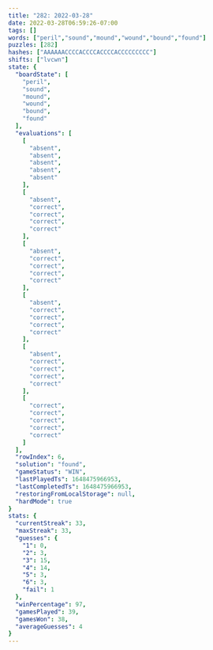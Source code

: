```yaml
---
title: "282: 2022-03-28"
date: 2022-03-28T06:59:26-07:00
tags: []
words: ["peril","sound","mound","wound","bound","found"]
puzzles: [282]
hashes: ["AAAAAACCCCACCCCACCCCACCCCCCCCC"]
shifts: ["lvcwn"]
state: {
  "boardState": [
    "peril",
    "sound",
    "mound",
    "wound",
    "bound",
    "found"
  ],
  "evaluations": [
    [
      "absent",
      "absent",
      "absent",
      "absent",
      "absent"
    ],
    [
      "absent",
      "correct",
      "correct",
      "correct",
      "correct"
    ],
    [
      "absent",
      "correct",
      "correct",
      "correct",
      "correct"
    ],
    [
      "absent",
      "correct",
      "correct",
      "correct",
      "correct"
    ],
    [
      "absent",
      "correct",
      "correct",
      "correct",
      "correct"
    ],
    [
      "correct",
      "correct",
      "correct",
      "correct",
      "correct"
    ]
  ],
  "rowIndex": 6,
  "solution": "found",
  "gameStatus": "WIN",
  "lastPlayedTs": 1648475966953,
  "lastCompletedTs": 1648475966953,
  "restoringFromLocalStorage": null,
  "hardMode": true
}
stats: {
  "currentStreak": 33,
  "maxStreak": 33,
  "guesses": {
    "1": 0,
    "2": 3,
    "3": 15,
    "4": 14,
    "5": 3,
    "6": 3,
    "fail": 1
  },
  "winPercentage": 97,
  "gamesPlayed": 39,
  "gamesWon": 38,
  "averageGuesses": 4
}
---
```


<!-- more -->
